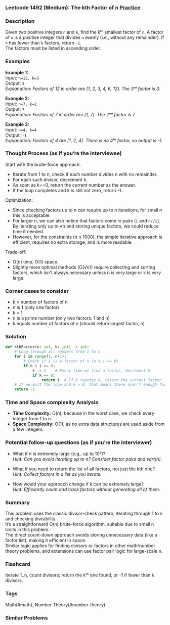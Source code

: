 ### Leetcode 1492 (Medium): The kth Factor of n [Practice](https://leetcode.com/problems/the-kth-factor-of-n)

### Description  
Given two positive integers `n` and `k`, find the kᵗʰ smallest factor of `n`. A factor of `n` is a positive integer that divides `n` evenly (i.e., without any remainder). If `n` has fewer than `k` factors, return `-1`.  
The factors must be listed in ascending order.

### Examples  

**Example 1:**  
Input: `n=12, k=3`  
Output: `3`  
*Explanation: Factors of 12 in order are [1, 2, 3, 4, 6, 12]. The 3ʳᵈ factor is 3.*

**Example 2:**  
Input: `n=7, k=2`  
Output: `7`  
*Explanation: Factors of 7 in order are [1, 7]. The 2ⁿᵈ factor is 7.*

**Example 3:**  
Input: `n=4, k=4`  
Output: `-1`  
*Explanation: Factors of 4 are [1, 2, 4]. There is no 4ᵗʰ factor, so output is -1.*

### Thought Process (as if you’re the interviewee)  
Start with the brute-force approach:  
- Iterate from 1 to n, check if each number divides n with no remainder.  
- For each such divisor, decrement k.  
- As soon as k==0, return the current number as the answer.  
- If the loop completes and k is still not zero, return -1.

Optimization:  
- Since checking factors up to n can require up to n iterations, for small n this is acceptable.  
- For larger n, we can also notice that factors come in pairs (`i` and `n//i`). By iterating only up to √n and storing unique factors, we could reduce time if needed.  
- However, for the constraints (n ≤ 1000), the simple iterative approach is efficient, requires no extra storage, and is more readable.

Trade-off:  
- O(n) time, O(1) space.  
- Slightly more optimal methods (O(√n)) require collecting and sorting factors, which isn't always necessary unless n is very large or k is very large.

### Corner cases to consider  
- k > number of factors of n  
- n is 1 (only one factor)  
- k = 1  
- n is a prime number (only two factors: 1 and n)  
- k equals number of factors of n (should return largest factor, n)

### Solution

```python
def kthFactor(n: int, k: int) -> int:
    # Loop through all numbers from 1 to n
    for i in range(1, n+1):
        # Check if i is a factor of n (n % i == 0)
        if n % i == 0:
            k -= 1    # Every time we find a factor, decrement k
            if k == 0:
                return i  # If k reaches 0, return the current factor
    # If we exit the loop and k > 0, that means there aren't enough factors
    return -1
```

### Time and Space complexity Analysis  

- **Time Complexity:** O(n), because in the worst case, we check every integer from 1 to n.
- **Space Complexity:** O(1), as no extra data structures are used aside from a few integers.

### Potential follow-up questions (as if you’re the interviewer)  

- What if n is extremely large (e.g., up to 10⁹)?  
  *Hint: Can you avoid iterating up to n? Consider factor pairs and sqrt(n).*

- What if you need to return the list of all factors, not just the kth one?  
  *Hint: Collect factors in a list as you iterate.*

- How would your approach change if k can be extremely large?  
  *Hint: Efficiently count and track factors without generating all of them.*

### Summary
This problem uses the classic divisor-check pattern, iterating through 1 to n and checking divisibility.  
It’s a straightforward O(n) brute-force algorithm, suitable due to small n limits in this problem.  
The direct count-down approach avoids storing unnecessary data (like a factor list), making it efficient in space.  
Similar logic applies for finding divisors or factors in other math/number theory problems, and extensions can use factor pair logic for large-scale n.


### Flashcard
Iterate 1..n, count divisors; return the kᵗʰ one found, or -1 if fewer than k divisors.

### Tags
Math(#math), Number Theory(#number-theory)

### Similar Problems
